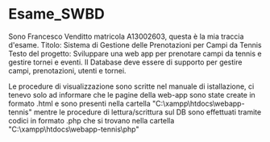 # Esame_SWBD
Sono Francesco Venditto matricola A13002603, questa è la mia traccia d'esame.
Titolo: Sistema di Gestione delle Prenotazioni per Campi da Tennis
Testo del progetto: Sviluppare una web app per prenotare campi da tennis e gestire tornei e eventi. Il Database deve essere di supporto per gestire campi, prenotazioni, utenti e tornei.

Le procedure di visualizzazione sono scritte nel manuale di istallazione, ci tenevo solo ad informare che le pagine della web-app sono state create in formato .html e sono presenti nella cartella "C:\xampp\htdocs\webapp-tennis" mentre le procedure di lettura/scrittura sul DB sono effettuati tramite codici in formato .php che si trovano nella cartella "C:\xampp\htdocs\webapp-tennis\php"
